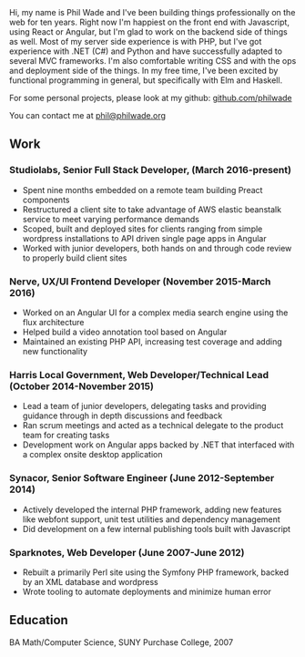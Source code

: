 <title>Phil Wade Resume</title>
<style>
	/*
		Inline styles! Oh no! Since the source file generates both this page and a pdf, I'm trying to keep things simple.
	*/
	body {
		margin: 0 5%;
	}
	@media (min-width: 1024px) {
		body {
			margin: 0 20%;
		}
	}
</style>
Hi, my name is Phil Wade and I've been building things professionally on the web for ten years.
Right now I'm happiest on the front end with Javascript, using React or Angular, but I'm glad to work on the backend side of things as well.
Most of my server side experience is with PHP, but I've got experience with .NET (C#) and Python and have successfully adapted to several
MVC frameworks. I'm also comfortable writing CSS and with the ops and deployment side of the things. In my free time, I've been excited by functional programming
in general, but specifically with Elm and Haskell.

For some personal projects, please look at my github: <a href="https://github.com/philwade">github.com/philwade</a>

You can contact me at <a href="mailto:phil@philwade.org">phil@philwade.org</a>

## Work

### Studiolabs, Senior Full Stack Developer, (March 2016-present)
- Spent nine months embedded on a remote team building Preact components
- Restructured a client site to take advantage of AWS elastic beanstalk service to meet varying performance demands
- Scoped, built and deployed sites for clients ranging from simple wordpress installations to API driven single page apps in Angular
- Worked with junior developers, both hands on and through code review to properly build client sites

### Nerve, UX/UI Frontend Developer (November 2015-March 2016)
- Worked on an Angular UI for a complex media search engine using the flux architecture
- Helped build a video annotation tool based on Angular
- Maintained an existing PHP API, increasing test coverage and adding new functionality

### Harris Local Government, Web Developer/Technical Lead (October 2014-November 2015)
- Lead a team of junior developers, delegating tasks and providing guidance through in depth discussions and feedback
- Ran scrum meetings and acted as a technical delegate to the product team for creating tasks
- Development work on Angular apps backed by .NET that interfaced with a complex onsite desktop application

### Synacor, Senior Software Engineer (June 2012-September 2014)
- Actively developed the internal PHP framework, adding new features like webfont support, unit test utilities and dependency management
- Did development on a few internal publishing tools built with Javascript

### Sparknotes, Web Developer (June 2007-June 2012)
- Rebuilt a primarily Perl site using the Symfony PHP framework, backed by an XML database and wordpress
- Wrote tooling to automate deployments and minimize human error

## Education
BA Math/Computer Science, SUNY Purchase College, 2007
